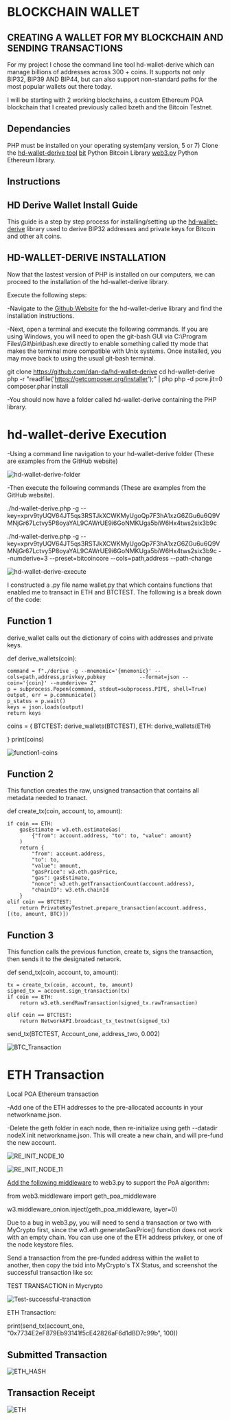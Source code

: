 
# BLOCKCHAIN WALLET

## CREATING A WALLET FOR MY BLOCKCHAIN AND SENDING TRANSACTIONS


For my project I chose the command line tool hd-wallet-derive which can manage billions of addresses across 300 + coins. It supports not only BIP32, BIP39 AND BIP44, but can also support non-standard paths for the most popular wallets out there today. 

I will be starting with 2 working blockchains, a custom Ethereum POA blockchain that I created previously called bzeth and the Bitcoin Testnet. 

## Dependancies
PHP must be installed on your operating system(any version, 5 or 7)
Clone the [hd-wallet-derive tool](https://github.com/dan-da/hd-wallet-derive)
[bit](https://ofek.dev/bit/) Python Bitcoin Library
[web3.py](https://github.com/ethereum/web3.py) Python Ethereum library. 


## Instructions

## HD Derive Wallet Install Guide 

This guide is a step by step process for installing/setting up the [hd-wallet-derive](https://github.com/dan-da/hd-wallet-derive) library used to derive BIP32 addresses and private keys for Bitcoin and other alt coins. 


## HD-WALLET-DERIVE INSTALLATION

Now that the lastest version of PHP is installed on our computers, we can proceed to the installation of the hd-wallet-derive library. 

Execute the following steps:

-Navigate to the [Github Website](https://github.com/dan-da/hd-wallet-derive) for the hd-wallet-derive library and find the installation instructions. 

-Next, open a terminal and execute the following commands. If you are using Windows, you will need to open the git-bash GUI via C:\Program Files\Git\bin\bash.exe directly to enable something called tty mode that makes the terminal more compatible with Unix systems. Once installed, you may move back to using the usual git-bash terminal.


git clone https://github.com/dan-da/hd-wallet-derive
cd hd-wallet-derive
php -r "readfile('https://getcomposer.org/installer');" | php
php -d pcre.jit=0 composer.phar install


-You should now have a folder called hd-wallet-derive containing the PHP library.


# hd-wallet-derive Execution

-Using a command line navigation to your hd-wallet-derive folder (These are examples from the GitHub website)


![hd-wallet-derive-folder](/screenshots/hd-wallet-derive-folder.png)


-Then execute the following commands (These are examples from the GitHub website).



./hd-wallet-derive.php -g --key=xprv9tyUQV64JT5qs3RSTJkXCWKMyUgoQp7F3hA1xzG6ZGu6u6Q9VMNjGr67Lctvy5P8oyaYAL9CAWrUE9i6GoNMKUga5biW6Hx4tws2six3b9c


./hd-wallet-derive.php -g --key=xprv9tyUQV64JT5qs3RSTJkXCWKMyUgoQp7F3hA1xzG6ZGu6u6Q9VMNjGr67Lctvy5P8oyaYAL9CAWrUE9i6GoNMKUga5biW6Hx4tws2six3b9c --numderive=3 --preset=bitcoincore --cols=path,address --path-change


![hd-wallet-derive-execute](/screenshots/hd-wallet-derive-execute.png)

I constructed a .py file name wallet.py that which contains functions that enabled me to transact in ETH and BTCTEST. The following is a break down of the code:

## Function 1
derive_wallet calls out the dictionary of coins with addresses and private keys. 


def derive_wallets(coin):

    command = f"./derive -g --mnemonic='{mnemonic}' --cols=path,address,privkey,pubkey           --format=json --coin='{coin}' --numderive= 2"
    p = subprocess.Popen(command, stdout=subprocess.PIPE, shell=True)
    output, err = p.communicate()
    p_status = p.wait()
    keys = json.loads(output)
    return keys

coins = {
    BTCTEST: derive_wallets(BTCTEST),
    ETH: derive_wallets(ETH)
    
}
print(coins)


![function1-coins](/screenshots/function1-coins.png)

## Function 2
This function creates the raw, unsigned transaction that contains all metadata needed to tranact. 



def create_tx(coin, account, to, amount):

    if coin == ETH:
        gasEstimate = w3.eth.estimateGas(
            {"from": account.address, "to": to, "value": amount}
        )
        return {
            "from": account.address,
            "to": to,
            "value": amount,
            "gasPrice": w3.eth.gasPrice,
            "gas": gasEstimate,
            "nonce": w3.eth.getTransactionCount(account.address),
            "chainID": w3.eth.chainId
        }
    elif coin == BTCTEST:
        return PrivateKeyTestnet.prepare_transaction(account.address, [(to, amount, BTC)])
        
        
## Function 3
This function calls the previous function, create tx, signs the transaction, then sends it to the designated network. 


def send_tx(coin, account, to, amount):

    tx = create_tx(coin, account, to, amount)
    signed_tx = account.sign_transaction(tx)
    if coin == ETH:
        return w3.eth.sendRawTransaction(signed_tx.rawTransaction)

    elif coin == BTCTEST:
        return NetworkAPI.broadcast_tx_testnet(signed_tx)
        

send_tx(BTCTEST, Account_one, address_two, 0.002)



![BTC_Transaction](/screenshots/BTC_Transaction.png)



# ETH Transaction

Local POA Ethereum transaction

-Add one of the ETH addresses to the pre-allocated accounts in your networkname.json.

-Delete the geth folder in each node, then re-initialize using geth --datadir nodeX init networkname.json. This will create a new chain, and will pre-fund the new account.




![RE_INIT_NODE_10](/screenshots/RE_INIT_NODE_10.png)


![RE_INIT_NODE_11](/screenshots/RE_INIT_NODE_11.png)

[Add the following middleware](https://web3py.readthedocs.io/en/stable/middleware.html#geth-style-proof-of-authority) to web3.py to support the PoA algorithm:

from web3.middleware import geth_poa_middleware

w3.middleware_onion.inject(geth_poa_middleware, layer=0)


Due to a bug in web3.py, you will need to send a transaction or two with MyCrypto first, since the w3.eth.generateGasPrice() function does not work with an empty chain. You can use one of the ETH address privkey, or one of the node keystore files.

Send a transaction from the pre-funded address within the wallet to another, then copy the txid into MyCrypto's TX Status, and screenshot the successful transaction like so:

TEST TRANSACTION in Mycrypto



![Test-successful-tranaction](/screenshots/Test-successful-tranaction.png)


ETH Transaction:

print(send_tx(account_one, "0x7734E2eF879Eb93141f5cE42826aF6d1dBD7c99b", 100))


## Submitted Transaction 

![ETH_HASH](/screenshots/ETH_HASH.png)

## Transaction Receipt

![ETH](/screenshots/ETH.png)